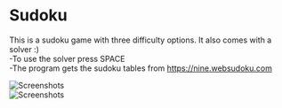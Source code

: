 # Sudoku
This is a sudoku game with three difficulty options. It also comes with a solver :)  
-To use the solver press SPACE  
-The program gets the sudoku tables from https://nine.websudoku.com  

![Screenshots](mainScreen.png)  
![Screenshots](solved.png)
